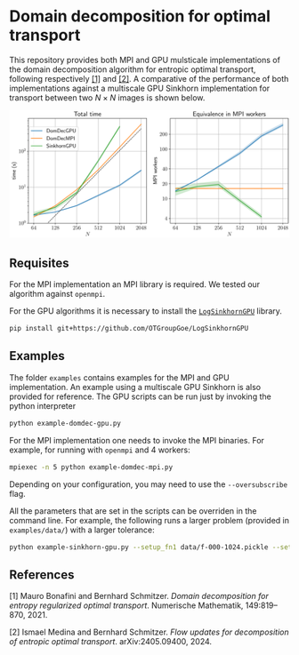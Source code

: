 # Domain decomposition for optimal transport

This repository provides both MPI and GPU mulsticale implementations of the domain decomposition algorithm for entropic optimal transport, following respectively [[1]](#1) and [[2]](#2). A comparative of the performance of both implementations against a multiscale GPU Sinkhorn implementation for transport between two $N\times N$ images is shown below. 

![Benchmark of different algorithms](fig/benchmark-domdec-sinkhorn.png)

## Requisites

For the MPI implementation an MPI library is required. We tested our algorithm against `openmpi`.

For the GPU algorithms it is necessary to install the [`LogSinkhornGPU`](https://github.com/OTGroupGoe/LogSinkhornGPU) library. 

```bash
pip install git+https://github.com/OTGroupGoe/LogSinkhornGPU
```

## Examples

The folder `examples` contains examples for the MPI and GPU implementation. An example using a multiscale GPU Sinkhorn is also provided for reference. The GPU scripts can be run just by invoking the python interpreter

```bash
python example-domdec-gpu.py
```

For the MPI implementation one needs to invoke the MPI binaries. For example, for running with `openmpi` and 4 workers: 

```bash
mpiexec -n 5 python example-domdec-mpi.py
```
Depending on your configuration, you may need to use the `--oversubscribe` flag.

All the parameters that are set in the scripts can be overriden in the command line. For example, the following runs a larger problem (provided in `examples/data/`) with a larger tolerance:

```bash
python example-sinkhorn-gpu.py --setup_fn1 data/f-000-1024.pickle --setup_fn2 data/f-001-1024.pickle --sinkhorn_error 0.001
```



## References
<a id="1">[1]</a> 
Mauro Bonafini and Bernhard Schmitzer. *Domain decomposition for entropy  regularized optimal transport*. Numerische Mathematik, 149:819–870, 2021.

<a id="2">[2]</a>
Ismael Medina and Bernhard Schmitzer. *Flow updates for decomposition of entropic optimal transport*. arXiv:2405.09400, 2024.
